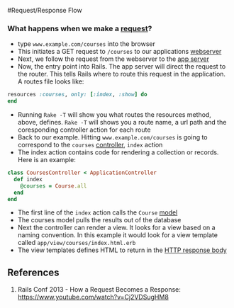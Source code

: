 #Request/Response Flow

### What happens when we make a [request](request.md)?
- type `www.example.com/courses` into the browser
- This initiates a GET request to `/courses` to our applications [webserver](webserver.md)
- Next, we follow the request from the webserver to the [app server](app-server.md)
- Now, the entry point into Rails. The app server will direct the request to the router. This tells Rails where to route this request in the application. A routes file looks like:

```ruby
resources :courses, only: [:index, :show] do
end
```

- Running `Rake -T` will show you what routes the resources method, above, defines. `Rake -T` will shows you a route name, a url path and the coresponding controller action for each route
- Back to our example. Hitting `www.example.com/courses` is going to correspond to the `courses` [controller](controller.md), `index` action
- The index action contains code for rendering a collection or records. Here is an example:

```ruby
class CoursesController < ApplicationController
  def index
    @courses = Course.all
  end
end
```

- The first line of the `index` action calls the `Course` [model](model.md)
- The courses model pulls the results out of the database
- Next the controller can render a view. It looks for a view based on a naming convention. In this example it would look for a view template called `app/view/courses/index.html.erb`
- The view templates defines HTML to return in the [HTTP response body](http-body.md)

## References
1. Rails Conf 2013 - How a Request Becomes a Response: https://www.youtube.com/watch?v=Cj2VDSugHM8
